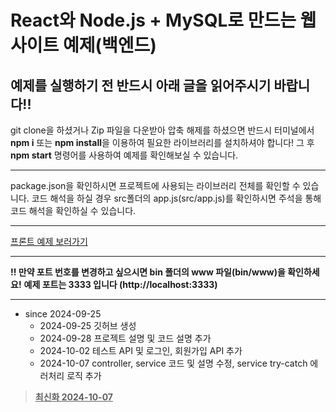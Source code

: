 # React와 Node.js + MySQL로 만드는 웹사이트 예제(백엔드)

## 예제를 실행하기 전 반드시 아래 글을 읽어주시기 바랍니다!!

git clone을 하셨거나 Zip 파일을 다운받아 압축 해제를 하셨으면 반드시 터미널에서 **npm i** 또는 **npm install**을 이용하여 필요한 라이브러리를 설치하셔야 합니다!
  그 후 **npm start** 명령어를 사용하여 예제를 확인해보실 수 있습니다.

---

package.json을 확인하시면 프로젝트에 사용되는 라이브러리 전체를 확인할 수 있습니다.
  코드 해석을 하실 경우 src폴더의 app.js(src/app.js)를 확인하시면 주석을 통해 코드 해석을 확인하실 수 있습니다.

---

[프론트 예제 보러가기](https://github.com/HeoGwan/DB_Design_Front_Template)

---

**!! 만약 포트 번호를 변경하고 싶으시면 bin 폴더의 www 파일(bin/www)을 확인하세요!**
<b>예제 포트는 3333 입니다 (http://localhost:3333)</b>

---

* since 2024-09-25
    * 2024-09-25 깃허브 생성
    * 2024-09-28 프로젝트 설명 및 코드 설명 추가
    * 2024-10-02 테스트 API 및 로그인, 회원가입 API 추가
    * 2024-10-07 controller, service 코드 및 설명 수정, service try-catch 에러처리 로직 추가

> **<u>최신화 2024-10-07</u>**